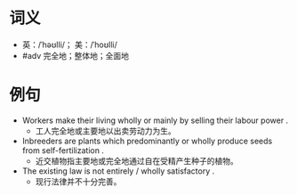# 词义
- 英：/ˈhəʊlli/； 美：/ˈhoʊlli/
- #adv 完全地；整体地；全面地
# 例句
- Workers make their living wholly or mainly by selling their labour power .
	- 工人完全地或主要地以出卖劳动力为生。
- Inbreeders are plants which predominantly or wholly produce seeds from self-fertilization .
	- 近交植物指主要地或完全地通过自在受精产生种子的植物。
- The existing law is not entirely \/ wholly satisfactory .
	- 现行法律并不十分完善。
